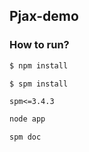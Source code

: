 ## Pjax-demo

### How to run?

```bash
$ npm install
```

```bash
$ spm install
```

`spm<=3.4.3`

```bash
node app
```

```bash
spm doc
```